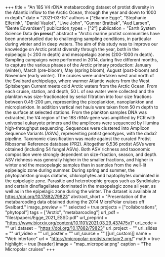 +++
title = "An 18S V4 rDNA metabarcoding dataset of protist diversity in the Atlantic inflow to the Arctic Ocean, through the year and down to 1000 m depth."
date = "2021-03-15"
authors = ["Elianne Egge",  "Stephanie Elferink", "Daniel Vaulot",  "Uwe John",  "Gunnar Bratbak",  "Aud Larsen",  "Bente Edvardsen"]
publication_types = ["2"]
publication = "Earth System Science Data (**in press**)"
abstract = "Arctic marine protist communities have been understudied due to challenging sampling conditions, in particular during winter and in deep waters. The aim of this study was to improve our knowledge on Arctic protist diversity through the year, both in the epipelagic (< 200 m depth)  and mesopelagic zones (200-1000 m depth). Sampling campaigns were performed in 2014, during five different months, to capture the various phases of the Arctic primary production: January (winter), March (pre-bloom), May (spring bloom), August (post-bloom) and November (early winter). The cruises were undertaken west and north of the Svalbard archipelago, where warmer Atlantic waters from the West Spitsbergen Current meets cold Arctic waters from the Arctic Ocean. From each cruise, station, and depth, 50 L of sea water were collected and the plankton was size-fractionated by serial filtration into four size fractions between 0.45-200 µm, representing the picoplankton, nanoplankton and microplankton. In addition vertical net hauls were taken from 50 m depth to the surface at selected stations. From the plankton samples DNA was extracted, the V4 region of the 18S rRNA-gene was amplified by PCR with universal eukaryote primers and the amplicons were sequenced by Illumina high-throughput sequencing. Sequences were clustered into Amplicon Sequence Variants (ASVs), representing protist genotypes, with the dada2 pipeline. Taxonomic classification was made against the curated Protist Ribosomal Reference database (PR2). Altogether 6,536 protist ASVs were obtained (including 54 fungal ASVs). Both ASV richness and taxonomic composition were strongly dependent on size-fraction, season, and depth. ASV richness was generally higher in the smaller fractions, and higher in winter and the mesopelagic samples than in samples from the well-lit epipelagic zone during summer. During spring and summer, the phytoplankton groups diatoms, chlorophytes and haptophytes dominated in the epipelagic zone. Parasitic and heterotrophic groups such as Syndiniales and certain dinoflagellates dominated in the mesopelagic zone all year, as well as in the epipelagic zone during the winter. The dataset is available at  https://doi.org/10.17882/79823"
abstract_short = "Presentation of the metabarcoding data obtained during the 2014 MicroPolar cruises off Svalbard."
image_preview = ""
selected = true
projects = ["collaborations", "phytopol"]
tags = ["Arctic", "metabarcoding"]
url_pdf = "files/papers/Egge_2021_ESSD.pdf"
url_preprint = "https://www.biorxiv.org/content/10.1101/2021.03.29.437475v1"
url_code = ""
url_dataset = "https://doi.org/10.17882/79823"
url_project = ""
url_slides = ""
url_video = ""
url_poster = ""
url_source = ""
[[url_custom]]
    name = "Web interface"
    url = "https://micropolar-protists.metapr2.org/"
math = true
highlight = true
[header]
image = "map_micropolar.png"
caption = "The Micropolar cruises"
+++
